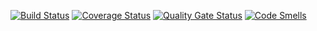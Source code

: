 [![Build Status](https://travis-ci.org/nfilin480/task2_po.svg?branch=master)](https://travis-ci.org/nfilin480/task2_po)
[![Coverage Status](https://coveralls.io/repos/github/nfilin480/task2_po/badge.png?branch=master)](https://coveralls.io/github/nfilin480/task2_po?branch=master)
[![Quality Gate Status](https://sonarcloud.io/api/project_badges/measure?project=nfilin480_task2_po&metric=alert_status)](https://sonarcloud.io/dashboard?id=nfilin480_task2_po)
[![Code Smells](https://sonarcloud.io/api/project_badges/measure?project=nfilin480_task2_po&metric=code_smells)](https://sonarcloud.io/dashboard?id=nfilin480_task2_po)
